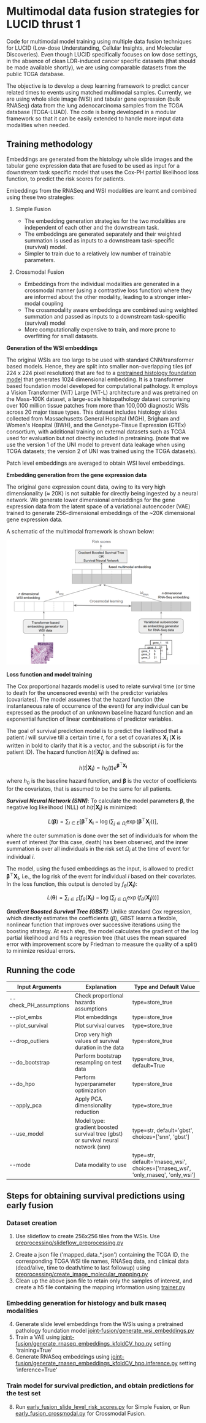 # Multimodal data fusion strategies for LUCID thrust 1
Code for multimodal model training using multiple data fusion 
techniques for LUCID (Low-dose Understanding, Cellular Insights, 
and Molecular Discoveries). 
Even though LUCID specifically focuses on low dose settings, 
in the absence of clean LDR-induced cancer specific datasets 
(that should be made available shortly), 
we are using comparable datasets from the public TCGA database. 

<!--
## Table of content

- [Task](#task)
- [Data used](#data-used)
- [Training methodology](#training-methodology)
- [Running the code](#running-the-code)
- [Code structure](#code-structure)
- 

## Task
-->
The objective is to develop a deep learning framework to 
predict cancer related times to events using matched 
multimodal samples. Currently, we are using 
whole slide image (WSI) and tabular gene expression (bulk RNASeq)
data from the lung adenocarcinoma samples from the TCGA database 
(TCGA-LUAD). 
The code is being developed in a modular framework so that 
it can be easily extended to handle more input data modalities
when needed. 

<!--
## Data used:

1. Histology data [Whole Slide Images (WSI)] <br />


2. Tabular gene expression (bulk RNA-seq) data <br />

[//]: # (These data have been collected from https://drive.google.com/drive/folders/14TwYYsBeAnJ8ljkvU5YbIHHvFPltUVDr)
-->

## Training methodology
Embeddings are generated from the histology whole slide images and 
the tabular gene expression data that are fused to be used as 
input for a downstream task specific model that 
uses the Cox-PH partial likelihood loss function, to predict the risk scores for patients.

Embeddings from the RNASeq and WSI modalities are learnt and combined using these two strategies: 
1. Simple Fusion
   - The embedding generation strategies for the two modalities are independent of each other and the downstream task.
   - The embeddings are generated separately and their weighted summation is used as inputs to a downstream task-specific (survival) model.
   - Simpler to train due to a relatively low number of trainable parameters.

2. Crossmodal Fusion
    - Embeddings from the individual modalities are generated in a crossmodal manner (using a contrastive loss function) where they are informed about the other modality, leading to a stronger inter-modal coupling 
    - The crossmodality aware embeddings are combined using weighted summation and passed as inputs to a downstream task-specific (survival) model
    - More computationally expensive to train, and more prone to overfitting for small datasets.


<!--
In the joint fusion approach, all the models are trained 
simultaneously using the loss function.
We are also exploring other methods for embedding generation, 
including attention based encoder models.
-->

**Generation of the WSI embeddings**

The original WSIs are too large to be used with standard 
CNN/transformer based models. 
Hence, they are split into smaller non-overlapping tiles 
(of 224 x 224 pixel resolution) that are fed to a 
[pretrained histology foundation model](https://huggingface.co/MahmoodLab/UNI) 
that generates 1024 dimensional embedding. It is a transformer based foundation model developed for computational pathology. It employs a Vision Transformer (ViT) Large (ViT-L) architecture and was pretrained on the Mass-100K dataset, a large-scale histopathology dataset comprising over 100 million tissue patches from more than 100,000 diagnostic WSIs across 20 major tissue types. This dataset includes histology slides collected from Massachusetts General Hospital (MGH), Brigham and Women's Hospital (BWH), and the Genotype-Tissue Expression (GTEx) consortium, with additional training on external datasets such as TCGA used for evaluation but not directly included in pretraining. (note that we use the version 1 of the UNI model to prevent data leakage when using TCGA datasets; the version 2 of UNI was trained using the TCGA datasets).

Patch level embeddings are averaged to obtain WSI level 
embeddings.
<!-- For early fusion, patch level embeddings are generated 
keeping the FM entirely frozen.
For joint fusion, the last transformer block of the FM is unfrozen and trained together with the bulk RNASeq embedding generator -->

**Embedding generation from the gene expression data**

The original gene expression count data, owing to its very high dimensionality (≈ 20K) is not suitable for directly being
ingested by a neural network. We generate lower dimensional embeddings for the gene expression data from the latent space
of a variational autoencoder (VAE) trained to generate 
256-dimensional embeddings of the ~20K dimensional gene 
expression data.
<!-- For early fusion, the VAE is trained on 70% of the samples 
(training set), and embeddings generated from the trained model 
are used for test set predictions on the remaining samples.
For joint fusion, the VAE is trained simultaneously with 
a portion of the WSI foundation model to generate embeddings 
that are informed by the survival prediction task -->

<!-- **Learning from multimodal embeddings** 

Simple Fusion:
- Gradient boosted model (GBM) [with decision trees as base learners] with Cox partial likelihood loss
- GBM outperforms neural networks (NN) for relatively small number of training samples


Crossmodal Fusion:
- NN with Cox partial likelihood loss
- NNs allow backpropagation of task-specific loss to the inputs that allow 
updation of the embeddings from the two modalities in the learning process
calculation of explainability metrics.  -->

A schematic of the multimodal framework is shown below:

![multimodal_framework](images/mm_schematic.new3.PNG)


**Loss function and model training**

The Cox proportional hazards model is used to relate survival time 
(or time to death for the uncensored events) with the predictor variables (covariates). 
The model assumes that the hazard function (the instantaneous rate of occurrence of the event) 
for any individual can be expressed as the product of an unknown baseline hazard function 
and an exponential function of linear combinations of predictor variables.

The goal of survival prediction model is to predict the 
likelihood that a patient $i$ will survive till a certain time $t$, for a set of covariates
$\boldsymbol{X_i}$ ($\boldsymbol{X}$ is written in bold to clarify that it is a vector, 
and the subscript $i$ is for the patient ID). 
The hazard function $h(t|\boldsymbol{X_i})$ is defined as:

$$h(t|\boldsymbol{X_i}) = h_0(t) e^{\boldsymbol{\beta}^\top \boldsymbol{X_i}} $$

  where $h_0$ is the baseline hazard function, and $\boldsymbol{\beta}$ is the vector of coefficients for the covariates, that is assumed to be the same for all patients.

***Survival Neural Network (SNN)***: To calculate the model parameters $\boldsymbol{\beta}$, the negative log likelihood (NLL) of $h(t|\boldsymbol{X_i})$ is minimized:

$$L(\boldsymbol{\beta}) = \sum_{i \in E} \left[ \boldsymbol{\beta}^\top \boldsymbol{X_i} - \log \left( \sum_{j \in \Omega_i} \exp(\boldsymbol{\beta}^\top \boldsymbol{X}_j) \right) \right], $$

  where the outer summation is done over the set of individuals for whom the event of interest (for this case, death) has been observed, and the inner summation is over all individuals in the risk set $\Omega_i$ at the time of event for individual $i$.

The model, using the fused embeddings as the input, is allowed to predict $\boldsymbol{\beta}^\top \boldsymbol{X_i}$, i.e., the log risk of the event for individual $i$ based on their covariates. In the loss function, this output is denoted by $f_\theta(\boldsymbol{X_i})$:

$$L(\boldsymbol{\theta}) = \sum_{i \in E} \left[ f_\theta(\boldsymbol{X_i}) - \log \left( \sum_{j \in \Omega_i} \exp(f_\theta(\boldsymbol{X_j})) \right) \right] $$

***Gradient Boosted Survival Tree (GBST)***: Unlike standard Cox regression, which directly estimates the coefficients ($\beta$), GBST learns a flexible, nonlinear function that improves over successive iterations using the boosting strategy. At each step, the model calculates the gradient of the log partial likelihood and fits a regression tree (that uses the mean squared error with improvement score by Friedman to measure the quality of a split) to minimize residual errors.  

<!--
The Cox proportional hazards model is used to relate survival time (or time to death for the uncensored events) with the predictor variables (covariates). The model assumes that the hazard function (the instantaneous rate of occurrence of the event) for any individual can be expressed as the product of an unknown baseline hazard function and an exponential function of linear combinations of predictor variables.
    - The goal of survival prediction model is to predict the likelihood that a patient $i$ will survive till a certain time $t$, for a set of covariates $\boldsymbol{X_i}$ ($X$ is written in bold to clarify that it is a vector, and the subscript $i$ is for the patient ID). The hazard function $h(t|\boldsymbol{X_i})$ is defined as $h(t|X_i) = h_0(t)e^{\boldsymbol{\beta}^\top \boldsymbol{X_i}}$ 
where $h_0$ is the baseline hazard function, and $\boldsymbol{\beta}$ is the vector of coefficients for the covariates, that is assumed to be the same for all patients. 
To calculate the model parameters 
$\boldsymbol{\beta}$, the negative log likelihood (NLL) of $h(t|\boldsymbol{X_i})$ is minimized in Cox regression 
$L(\mathbf{\beta}) = \sum_{i \in E} \left[ \mathbf{\beta}^\top \mathbf{X_i} - \log \left( \sum_{j \in \Omega_i} \exp(\mathbf{\beta}^\top \mathbf{X}_j) \right) \right]$, 
where the outer summation is done over the set of individuals for whom the event of interest (for this case, death) has been observed, and the inner summation is over all individuals in the risk set $\Omega_i$ at the time of event for individual $i$.
    - The output of the downstream model (that uses the fused embeddings as the input) is allowed to predict $\boldsymbol{\beta}^\top \boldsymbol{X_i}$, i.e., the log risk of the event for individual $i$ based on their covariates. In Eq \ref{eq:loss_function}, this output is denoted by $f_\theta(\boldsymbol{X_i})$ in the loss function
      $$L(\boldsymbol{\theta}) = \sum_{i \in E} \left[ f_\theta(\boldsymbol{X_i}) - \log \left( \sum_{j \in \Omega_i} \exp(f_\theta(\boldsymbol{X_j})) \right) \right]$$
-->

## Running the code
<!--
``` sh
python trainer.py --input_path --input_wsi_path --batch_size --lr --lr_decay_iters --num_epochs --gpu_ids --input_size_wsi --embedding_dim_wsi --embedding_dim_omic --input_modes --fusion_type --profile --use_mixed_precision --use_gradient_accumulation

```
-->

<!-- | Input Arguments      | Explanation                                             | Type and Default Value                                                               |
|----------------------|---------------------------------------------------------|--------------------------------------------------------------------------------------|
| --input_path         | Path to input data files                               | type=str, default='/mnt/c/Users/tnandi/Downloads/multimodal_lucid/multimodal_lucid/preprocessing/' |
| --input_wsi_path     | Path to input WSI tiles                                | type=str, default='/mnt/c/Users/tnandi/Downloads/multimodal_lucid/multimodal_lucid/preprocessing/TCGA_WSI/batch_corrected/processed_svs/tiles/256px_9.9x/combined_tiles/' |
| --batch_size         | Batch size for training                                | type=int, default=4                                                                   |
| --lr                 | Learning rate                                          | type=float, default=0.001                                                             |
| --lr_decay_iters     | Learning rate decay steps                              | type=int, default=100                                                                 |
| --num_epochs         | Number of training epochs                              | type=int, default=2                                                                   |
| --gpu_ids            | gpu ids: e.g. 0  0,1,2, 0,2. use -1 for CPU            | type=str, default='0'                                                                 |
| --input_size_wsi     | input_size for path images                             | type=int, default=256                                                                 |
| --embedding_dim_wsi  | embedding dimension for WSI                            | type=int, default=128                                                                 |
| --embedding_dim_omic | embedding dimension for omic                           | type=int, default=256                                                                 |
| --input_modes        | wsi, omic, wsi_omic                                    | type=str, default="wsi"                                                               |
| --fusion_type        | early, late, joint, unimodal                           | type=str, default="unimodal"                                                          |
| --profile            | whether to profile or not                              | type=str, default=False                                                               |
| --use_mixed_precision| whether to use mixed precision calculations            | type=str, default=False                                                               |
| --use_gradient_accumulation | whether to use gradient accumulation               | type=str, default=False                                                               | -->


| Input Arguments            | Explanation                                                         | Type and Default Value                            |
|----------------------------|---------------------------------------------------------------------|--------------------------------------------------|
| --check_PH_assumptions     | Check proportional hazards assumptions                            | type=store_true                                  |
| --plot_embs                | Plot embeddings                                                   | type=store_true                                  |
| --plot_survival            | Plot survival curves                                              | type=store_true                                  |
| --drop_outliers            | Drop very high values of survival duration in the data           | type=store_true                                  |
| --do_bootstrap             | Perform bootstrap resampling on test data                        | type=store_true, default=True                    |
| --do_hpo                   | Perform hyperparameter optimization    | type=store_true                                  |
| --apply_pca                | Apply PCA dimensionality reduction                               | type=store_true                                  |
| --use_model                | Model type: gradient boosted survival tree (gbst) or survival neural network (snn) | type=str, default='gbst', choices=['snn', 'gbst'] |
| --mode                     | Data modality to use                                             | type=str, default='rnaseq_wsi', choices=['rnaseq_wsi', 'only_rnaseq', 'only_wsi'] |



<!--
## Code structure:

1. [joint-fusion/trainer.py](https://github.com/DOE-LUCID/multimodal_learning_T1/blob/main/joint_fusion/trainer.py): The driver code that uses the WSI (tile level) and gene expression mapping information to call the function that carries out the model training
2. [joint-fusion/train_test.py](https://github.com/DOE-LUCID/multimodal_learning_T1/blob/main/joint_fusion/train_test.py): Carries out the multimodal model training over a specified number of epochs using a training dataloader created from the dataframe containing the  WSI and gene expression mapping information. Also contains the loss function implementation.
3. [joint-fusion/models.py](https://github.com/DOE-LUCID/multimodal_learning_T1/blob/main/joint_fusion/models.py): Contains the implementation of the multimodal model class.
4. [joint-fusion/create_image_molecular_mapping.py](https://github.com/DOE-LUCID/multimodal_learning_T1/blob/main/joint_fusion/create_image_molecular_mapping.py): Creates a file/dataframe containing matched WSI, gene expression, and clinical data for the TCGA samples.
5. [joint-fusion/generate_rnaseq_embeddings.py](https://github.com/DOE-LUCID/multimodal_learning_T1/blob/main/joint_fusion/generate_rnaseq_embeddings.py): Generates RNASeq embeddings using a VAE. The VAE can be trained using this script directly, or the trained VAE can be used to generate embeddings for new samples.
6. [joint-fusion/generate_wsi_embeddings.py](https://github.com/DOE-LUCID/multimodal_learning_T1/blob/main/joint_fusion/generate_wsi_embeddings.py): Generates WSI embeddings using a pretrained histology foundation model. Separate networks will be implemented later that can be trained over local data. 
7. [early_fusion_poc.py](https://github.com/DOE-LUCID/multimodal_learning_T1/blob/main/early_fusion_poc.py): Code for carrying out training of a GBM with the Cox-PH partial likelihood as the loss function. It uses early fusion using existing embeddings generated for the two modalities.

## Relevant input files:

1. mapping_df.json : Dictionary containing 'days_to_death', 'days_to_last_followup', 'event_occurred' (dead/alive), WSI tiles, the RNASeq data, and 'time' ('days_to_death' for ). Created using [joint-fusion/trainer.py](https://github.com/DOE-LUCID/multimodal_learning_T1/blob/main/joint_fusion/trainer.py) from the mapping file generated by [joint-fusion/create_image_molecular_mapping.py](https://github.com/DOE-LUCID/multimodal_learning_T1/blob/main/joint_fusion/create_image_molecular_mapping.py)
2. rnaseq_df.json
3. 
--> 

## Steps for obtaining survival predictions using early fusion 
### Dataset creation
1. Use slideflow to create 256x256 tiles from the WSIs. Use [preprocessing/slideflow_preprocessing.py](https://github.com/DOE-LUCID/multimodal_learning_T1/tree/main/preprocessing/slideflow_preprocessing.py) 
<!-- [To create consistent number of samples from the hand-cleaned tiles from the WSIs with pen marks, use [subsample_tiles.py](https://github.com/DOE-LUCID/multimodal_learning_T1/blob/main/preprocessing/subsample_tiles.py)] --> 
2. Create a json file ('mapped_data_*.json') containing the TCGA ID, the corresponding TCGA WSI tile names, RNASeq data, and clinical data (dead/alive, time to death/time to last followup) using [preprocessing/create_image_molecular_mapping.py](https://github.com/DOE-LUCID/multimodal_learning_T1/blob/main/preprocessing/create_image_molecular_mapping.py)
3. Clean up the above json file to retain only the samples of interest, and create a h5 file containing the mapping information using [trainer.py]()
### Embedding generation for histology and bulk rnaseq modalities
4. Generate slide level embeddings from the WSIs using a pretrained pathology foundation model [joint-fusion/generate_wsi_embeddings.py](https://github.com/DOE-LUCID/multimodal_learning_T1/blob/main/joint_fusion/generate_wsi_embeddings.py)
5. Train a VAE using [joint-fusion/generate_rnaseq_embeddings_kfoldCV_hpo.py](https://github.com/DOE-LUCID/multimodal_learning_T1/blob/main/joint_fusion/generate_rnaseq_embeddings_kfoldCV_hpo.py) setting 'training=True'
6. Generate RNASeq embeddings using [joint-fusion/generate_rnaseq_embeddings_kfoldCV_hpo.inference.py](https://github.com/DOE-LUCID/multimodal_learning_T1/blob/main/joint_fusion/generate_rnaseq_embeddings_kfoldCV_hpo.inference.py) setting 'inference=True'
<!--5. Create file containing the clinical data ('days_to_death', 'days_to_last_followup', 'vital_status' (dead/alive)) from the TCGA bcr xml files (combined_clinical_TCGA-LUAD.csv using [preprocessing/create_combined_clinical_parallel.py](https://github.com/DOE-LUCID/multimodal_learning_T1/blob/main/preprocessing/create_combined_clinical_parallel.py) -->
### Train model for survival prediction, and obtain predictions for the test set 
<!-- using gradient boosted survival tree (preferred over NNs for relatively small number of training samples) -->
8. Run [early_fusion_slide_level_risk_scores.py](https://github.com/DOE-LUCID/multimodal_learning_T1/blob/main/early_fusion/early_fusion_slide_level_risk_scores.py) for Simple Fusion, or Run [early_fusion_crossmodal.py](https://github.com/DOE-LUCID/multimodal_learning_T1/blob/main/early_fusion/early_fusion_crossmodal.py) for Crossmodal Fusion.


<!-- ## Steps for obtaining survival predictions using joint fusion 

1. Execute the steps listed for dataset creation in the previous section
2. Run [joint_fusion/trainer.py](https://github.com/DOE-LUCID/multimodal_learning_T1/blob/main/joint_fusion/trainer.py) for training
2. Run [joint_fusion/train_test.py](https://github.com/DOE-LUCID/multimodal_learning_T1/blob/main/joint_fusion/train_test.py) for inference and XAI metrics -->
